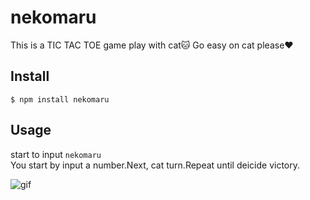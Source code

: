 # nekomaru
This is a TIC TAC TOE game play with cat🐱
Go easy on cat please❤️

## Install
```
$ npm install nekomaru
```

## Usage
start to input `nekomaru`   
You start by input a number.Next, cat turn.Repeat until deicide victory.

![gif](https://user-images.githubusercontent.com/52645663/86312904-c4079380-bc5e-11ea-9346-33e04cc4de4a.gif)
